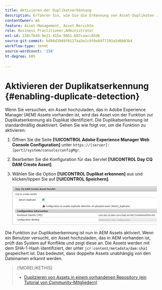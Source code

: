 ```yaml
---
title: Aktivieren der Duplikatserkennung
description: Erfahren Sie, wie Sie die Erkennung von Asset-Duplikaten in AEM aktivieren.
contentOwner: AG
feature: Asset-Management, Asset-Berichte
role: Business Practitioner,Administrator
exl-id: 138cf649-9e21-415e-9861-b07caacc85db
source-git-commit: bd94d3949f0117aa3e1c9f0e84f7293a5d6b03b4
workflow-type: tm+mt
source-wordcount: '158'
ht-degree: 60%

---
```


# Aktivieren der Duplikatserkennung {#enabling-duplicate-detection}

Wenn Sie versuchen, ein Asset hochzuladen, das in Adobe Experience Manager (AEM) Assets vorhanden ist, wird das Asset von der Funktion zur Duplikatserkennung als Duplikat identifiziert. Die Duplikatserkennung ist standardmäßig deaktiviert. Gehen Sie wie folgt vor, um die Funktion zu aktivieren:

1. Öffnen Sie die Seite **[!UICONTROL Adobe Experience Manager Web Console Configuration]** unter `https://[server]:[port]/system/console/configMgr`.
1. Bearbeiten Sie die Konfiguration für das Servlet **[!UICONTROL Day CQ DAM Create Asset]**.
1. Wählen Sie die Option **[!UICONTROL Duplikat erkennen]** aus und klicken/tippen Sie auf **[!UICONTROL Speichern]**.

   ![Auswahl der Option „Duplikat erkennen“ im Servlet](assets/chlimage_1-377.png)

Die Funktion zur Duplikatserkennung ist nun in AEM Assets aktiviert. Wenn ein Benutzer versucht, ein Asset hochzuladen, das in AEM vorhanden ist, prüft das System auf Konflikte und zeigt diese an. Die Assets werden mit dem SHA-1-Hash identifiziert, der unter `jcr:content/metadata/dam:sha1` gespeichert ist. Das bedeutet, dass doppelte Assets unabhängig von den Dateinamen erkannt werden.

>[!MORELIKETHIS]
>
>* [Duplizieren von Assets in einem vorhandenen Repository (ein Tutorial von Community-Mitgliedern)](https://experience-aem.blogspot.com/2019/06/aem-65-find-duplicate-assets-binaries-in-existing-repository.html)

